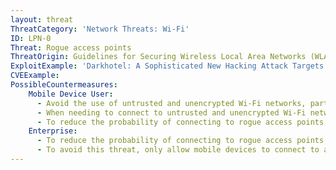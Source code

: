 ```yaml
---
layout: threat
ThreatCategory: 'Network Threats: Wi-Fi'
ID: LPN-0
Threat: Rogue access points
ThreatOrigin: Guidelines for Securing Wireless Local Area Networks (WLANs) (SP 800-153) [^16]
ExploitExample: 'Darkhotel: A Sophisticated New Hacking Attack Targets High-Profile Hotel Guests [^17]'
CVEExample:
PossibleCountermeasures:
    Mobile Device User:
      - Avoid the use of untrusted and unencrypted Wi-Fi networks, particularly when needing to access sensitive services.
      - When needing to connect to untrusted and unencrypted Wi-Fi networks, attempt to verify with a representative of the hosting organization (e.g., coffe shop employee) that the detected network is the correct one.
      - To reduce the probability of connecting to rogue access points, use Wi-Fi hotspot services that associate access points with registered Wi-Fi provider, geolocation, and crowd-sourced reputation data to make assertions about the their apparent trustworthiness.
    Enterprise:
      - To reduce the probability of connecting to rogue access points, use Wi-Fi hotspot services that associate access points with registered Wi-Fi provider, geolocation, and crowd-sourced reputation data to make assertions about the their apparent trustworthiness.
      - To avoid this threat, only allow mobile devices to connect to authorized Wi-Fi networks that use WPA2 encryption.
---
```


